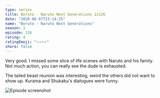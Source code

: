 ```yaml
---
type: series
title: Boruto - Naruto Next Generations 1x126
date: "2020-06-07T23:14:25"
name: "Boruto - Naruto Next Generations"
season: 1
episode: 126
rating: 4
ratingEmoji: "⭐️⭐️⭐️⭐️"
share: false
---
```


Very good. I missed some slice of life scenes with Naruto and his family. Not much action, you can really see the dude is exhausted.

The tailed beast reunion was interesting, weird the others did not want to show up. Kurama and Shukaku's dialogues were funny.

![Episode screenshot](https://cldup.com/34M5oA4tfV.png)
